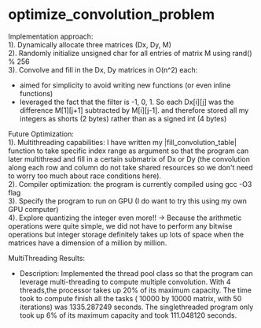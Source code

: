 # optimize_convolution_problem

Implementation approach: <br /> 
1). Dynamically allocate three matrices (Dx, Dy, M) <br /> 
2). Randomly initialize unsigned char for all entries of matrix M using rand() % 256  
3). Convolve and fill in the Dx, Dy matrices in O(n^2) each:  <br /> 
  - aimed for simplicity to avoid writing new functions (or even inline functions)
  - leveraged the fact that the filter is -1, 0, 1. So each Dx[i][j] was the difference M[1][j+1] subtracted by M[i][j-1].
  and therefore stored all my integers as shorts (2 bytes) rather than as a signed int (4 bytes)
  
Future Optimization:  <br /> 
1). Multithreading capabilities: I have written my |fill_convolution_table| function to take specific index range as argument so that the program can later multithread and fill in a certain submatrix of Dx or Dy (the convolution along each row and column do not take shared resources so we don't need to worry too much about race conditions here). <br /> 
2). Compiler optimization: the program is currently compiled using gcc -O3 flag <br /> 
3). Specify the program to run on GPU (I do want to try this using my own GPU computer) <br /> 
4). Explore quantizing the integer even more!! -> Because the arithmetic operations were quite simple, we did not have to perform any bitwise operations but integer storage definitely takes up lots of space when the matrices have a dimension of a million by million.  <br /> 


MultiThreading Results: <br />
- Description: Implemented the thread pool class so that the program can leverage multi-threading to compute multiple convolution. With 4 threads,the processor takes up 20% of its maximum capacity. The time took to compute finish all the tasks ( 10000 by 10000 matrix, with 50 iterations) was 1335.287249 seconds. The singlethreaded program only took up 6% of its maximum capacity and took 111.048120 seconds.
